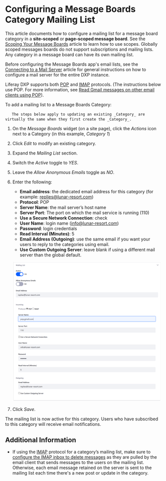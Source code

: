 # Configuring a Message Boards Category Mailing List

This article documents how to configure a mailing list for a message board category in a **site-scoped** or **page-scoped message board**. See the [Scoping Your Message Boards](./05-scoping-your-message-boards.md) article to learn how to use scopes. Globally scoped messages boards do not support subscriptions and mailing lists. Any category in a message board can have its own mailing list.

Before configuring the Message Boards app's email lists, see the [Connecting to a Mail Server](../../../installation-and-upgrades/02-setting-up-liferay-dxp/connecting-to-a-mail-server.md) article for general instructions on how to configure a mail server for the entire DXP instance.

Liferay DXP supports both [POP](https://support.google.com/mail/answer/7104828?hl=en) and [IMAP](https://support.google.com/mail/answer/7126229?hl=en) protocols. (The instructions below use POP. For more information, see [Read Gmail messages on other email clients using POP](https://support.google.com/mail/answer/7104828?hl=en)).

To add a mailing list to a Message Boards Category:

```note::
   The steps below apply to updating an existing _Category_ are virtually the same when they first create the _Category_.
```

1. On the _Message Boards_ widget (on a site page), click the _Actions_ icon next to a Category (in this example, _Category 1_)
1. Click _Edit_ to modify an existing category.
1. Expand the _Mailing List_ section.
1. Switch the _Active_ toggle to _YES_.
1. Leave the _Allow Anonymous Emails_ toggle as _NO_.
1. Enter the following:
   * **Email address**: the dedicated email address for this category (for example: replies@lunar-resort.com)
   * **Protocol**: POP
   * **Server Name**: the mail server’s host name
   * **Server Port**: The port on which the mail service is running (110)
   * **Use a Secure Network Connection**: check
   * **User Name**: login name (info@lunar-resort.com)
   * **Password**: login credentials
   * **Read Interval (Minutes)**: 5
   * **Email Address (Outgoing)**: use the same email if you want your users to reply to the categories using email.
   * **Use Custom Outgoing Server**: leave blank if using a different mail server than the global default.

    ![Configuring a categories mailing list](./configuring-a-message-boards-category-mailing-list/images/01.png)

1. Click _Save_.

The mailing list is now active for this category. Users who have subscribed to this category will receive email notifications.

## Additional Information

* If using the [IMAP](https://support.google.com/mail/answer/7126229?hl=en) protocol for a category’s mailing list, make sure to [configure the IMAP inbox to delete messages](https://support.google.com/mail/answer/78892?hl=en) as they are pulled by the email client that sends messages to the users on the mailing list. Otherwise, each email message retained on the server is sent to the mailing list each time there's a new post or update in the category.
